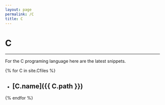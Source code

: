 ```yaml
---
layout: page
permalink: /C
title: C
---
```


# C

---

For the C programing language here are the latest snippets.


{% for C in site.Cfiles %}
  - ## [C.name]({{ C.path }})
{% endfor %}
